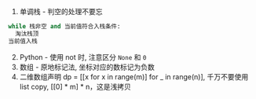 1. 单调栈 - 判空的处理不要忘
```Python
while 栈非空 and 当前值符合入栈条件:
  淘汰栈顶
当前值入栈
```

2. Python - 使用 not 时, 注意区分 `None` 和 `0`
3. 数组 - 原地标记法, 坐标对应的数标记为负数
4. 二维数组声明 dp = [[x for x in range(m)] for _ in range(n)], 千万不要使用list copy, [[0] * m] * n，这是浅拷贝
